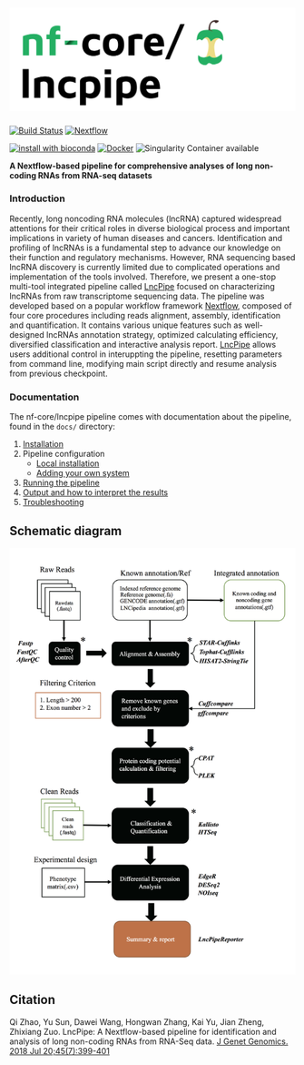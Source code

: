 # ![nf-core/lncpipe](docs/img/nf-core-lncpipe_logo.png)

[![Build Status](https://travis-ci.org/nf-core/lncpipe.svg?branch=master)](https://travis-ci.org/nf-core/lncpipe)
[![Nextflow](https://img.shields.io/badge/nextflow-%E2%89%A50.32.0-brightgreen.svg)](https://www.nextflow.io/)

[![install with bioconda](https://img.shields.io/badge/install%20with-bioconda-brightgreen.svg)](http://bioconda.github.io/)
[![Docker](https://img.shields.io/docker/automated/nfcore/lncpipe.svg)](https://hub.docker.com/r/bioinformatist/lncpipe)
![Singularity Container available](
https://img.shields.io/badge/singularity-available-7E4C74.svg)

**A Nextflow-based pipeline for comprehensive analyses of long non-coding RNAs from RNA-seq datasets**

### Introduction
Recently, long noncoding RNA molecules (lncRNA) captured widespread attentions for their critical roles in diverse biological process and important implications in variety of human diseases and cancers. Identification and profiling of lncRNAs is a fundamental step to advance our knowledge on their function and regulatory mechanisms. However, RNA sequencing based lncRNA discovery is currently limited due to complicated operations and implementation of the tools involved. Therefore, we present a one-stop multi-tool integrated pipeline called [LncPipe](https://github.com/likelet/LncPipe) focused on characterizing lncRNAs from raw transcriptome sequencing data. The pipeline was developed based on a popular workflow framework [Nextflow](https://github.com/nextflow-io/nextflow), composed of four core procedures including reads alignment, assembly, identification and quantification. It contains various unique features such as well-designed lncRNAs annotation strategy, optimized calculating efficiency, diversified classification and interactive analysis report. [LncPipe](https://github.com/likelet/LncPipe) allows users additional control in interuppting the pipeline, resetting parameters from command line, modifying main script directly and resume analysis from previous checkpoint.


### Documentation
The nf-core/lncpipe pipeline comes with documentation about the pipeline, found in the `docs/` directory:

1. [Installation](docs/installation.md)
2. Pipeline configuration
    * [Local installation](docs/configuration/local.md)
    * [Adding your own system](docs/configuration/adding_your_own.md)
3. [Running the pipeline](docs/usage.md)
4. [Output and how to interpret the results](docs/output.md)
5. [Troubleshooting](docs/troubleshooting.md)

## Schematic diagram 
![workflow](docs/img/workflow.png)

## Citation 

Qi Zhao, Yu Sun, Dawei Wang, Hongwan Zhang, Kai Yu, Jian Zheng, Zhixiang Zuo. LncPipe: A Nextflow-based pipeline for identification and analysis of long non-coding RNAs from RNA-Seq data. [J Genet Genomics. 2018 Jul 20;45(7):399-401](https://linkinghub.elsevier.com/retrieve/pii/S1673-8527(18)30117-6) 




